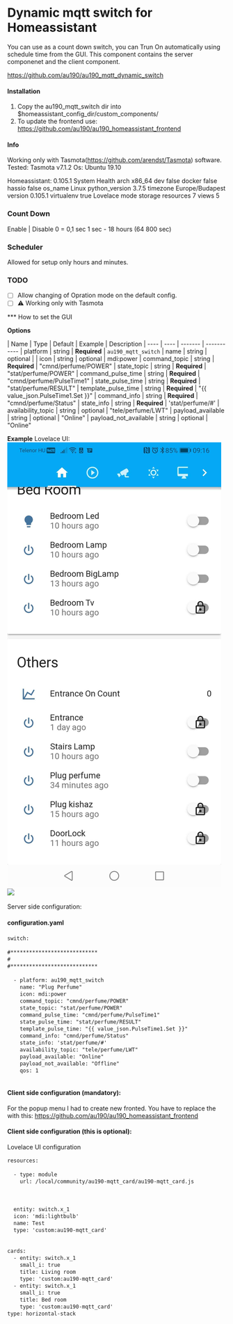 # Dynamic mqtt switch for Homeassistant


You can use as a count down switch, you can Trun On automatically using schedule time from the GUI.
This component contains the server componenet and the client component.

https://github.com/au190/au190_mqtt_dynamic_switch

#### Installation
1. Copy the au190_mqtt_switch dir into $homeassistant_config_dir/custom_components/<br />
2. To update the frontend use: https://github.com/au190/au190_homeassistant_frontend



#### Info
Working only with Tasmota(https://github.com/arendst/Tasmota) software. 
Tested:
Tasmota v7.1.2
Os: Ubuntu 19.10

Homeassistant: 0.105.1
System Health
arch	x86_64
dev	false
docker	false
hassio	false
os_name	Linux
python_version	3.7.5
timezone	Europe/Budapest
version	0.105.1
virtualenv	true
Lovelace
mode	storage
resources	7
views	5


### Count Down 
Enable | Disable
  0     = 0,1 sec
  1 sec - 18 hours (64 800 sec)

### Scheduler
Allowed for setup only hours and minutes.



### TODO
- [ ] Allow changing of Opration mode on the default config.
- [ ] ⚠️ Working only with Tasmota

*** How to set the GUI




**Options**

| Name | Type | Default | Example | Description
| ---- | ---- | ------- | -----------
| platform | string | **Required** | `au190_mqtt_switch`
| name | string | optional | 
| icon | string | optional | mdi:power
| command_topic | string | **Required** | "cmnd/perfume/POWER"
| state_topic | string | **Required** | "stat/perfume/POWER"
| command_pulse_time | string | **Required** | "cmnd/perfume/PulseTime1"
| state_pulse_time | string | **Required** | "stat/perfume/RESULT"
| template_pulse_time | string | **Required** | "{{ value_json.PulseTime1.Set }}"
| command_info | string | **Required** | "cmnd/perfume/Status"
| state_info | string | **Required** | 'stat/perfume/#'
| availability_topic | string | optional | "tele/perfume/LWT"
| payload_available | string | optional | "Online"
| payload_not_available | string | optional | "Online"


**Example**
Lovelace UI:<br />
<img src='https://raw.githubusercontent.com/au190/au190_mqtt_dynamic_switch/master/1.jpg'/>
<img src='https://raw.githubusercontent.com/au190/au190_mqtt_dynamic_switch/master/1.mp4'/>

Server side configuration:
#### configuration.yaml

```
switch:

#****************************  
# 
#****************************

  - platform: au190_mqtt_switch
    name: "Plug Perfume"
    icon: mdi:power
    command_topic: "cmnd/perfume/POWER"
    state_topic: "stat/perfume/POWER"
    command_pulse_time: "cmnd/perfume/PulseTime1"
    state_pulse_time: "stat/perfume/RESULT"
    template_pulse_time: "{{ value_json.PulseTime1.Set }}"
    command_info: "cmnd/perfume/Status"
    state_info: 'stat/perfume/#'
    availability_topic: "tele/perfume/LWT"
    payload_available: "Online"
    payload_not_available: "Offline"
    qos: 1


```




#### Client side configuration (mandatory):
For the popup menu I had to create new fronted. You have to replace the with this: https://github.com/au190/au190_homeassistant_frontend





#### Client side configuration (this is optional):
Lovelace UI configuration

```
resources:

  - type: module
    url: /local/community/au190-mqtt_card/au190-mqtt_card.js
    
    
    
  entity: switch.x_1
  icon: 'mdi:lightbulb'
  name: Test
  type: 'custom:au190-mqtt_card'


cards:
  - entity: switch.x_1
    small_i: true
    title: Living room
    type: 'custom:au190-mqtt_card'
  - entity: switch.x_1
    small_i: true
    title: Bed room
    type: 'custom:au190-mqtt_card'
type: horizontal-stack

```


